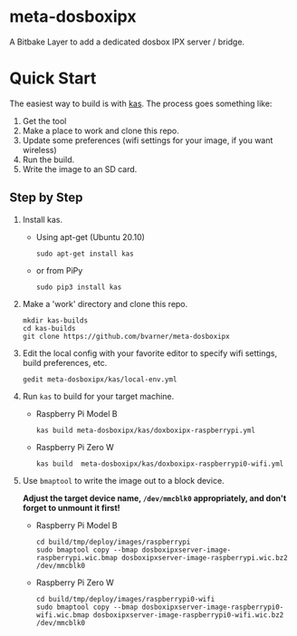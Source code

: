 # meta-dosboxipx
A Bitbake Layer to add a dedicated dosbox IPX server / bridge.


# Quick Start
The easiest way to build is with [kas](https://kas.readthedocs.io/en/latest/).
The process goes something like:
1. Get the tool
2. Make a place to work and clone this repo.
3. Update some preferences (wifi settings for your image, if you want wireless)
4. Run the build.
5. Write the image to an SD card.

## Step by Step
1. Install kas.
    * Using apt-get (Ubuntu 20.10)
      ```
      sudo apt-get install kas
      ```
    * or from PiPy
      ```
      sudo pip3 install kas
      ```

2. Make a 'work' directory and clone this repo.
   ```
   mkdir kas-builds 
   cd kas-builds
   git clone https://github.com/bvarner/meta-dosboxipx
   ```

3. Edit the local config with your favorite editor to specify wifi settings, build preferences, etc.
   ```
   gedit meta-dosboxipx/kas/local-env.yml
   ```

4. Run `kas` to build for your target machine.
   * Raspberry Pi Model B
     ```
     kas build meta-dosboxipx/kas/doxboxipx-raspberrypi.yml       
     ```
   * Raspberry Pi Zero W
     ```
     kas build  meta-dosboxipx/kas/doxboxipx-raspberrypi0-wifi.yml 
     ```

5. Use `bmaptool` to write the image out to a block device.

   **Adjust the target device name, `/dev/mmcblk0` appropriately, and don't forget to unmount it first!**

   * Raspberry Pi Model B
     ```
     cd build/tmp/deploy/images/raspberrypi
     sudo bmaptool copy --bmap dosboxipxserver-image-raspberrypi.wic.bmap dosboxipxserver-image-raspberrypi.wic.bz2 /dev/mmcblk0
     ```
   * Raspberry Pi Zero W
     ```
     cd build/tmp/deploy/images/raspberrypi0-wifi
     sudo bmaptool copy --bmap dosboxipxserver-image-raspberrypi0-wifi.wic.bmap dosboxipxserver-image-raspberrypi0-wifi.wic.bz2 /dev/mmcblk0
     ```
